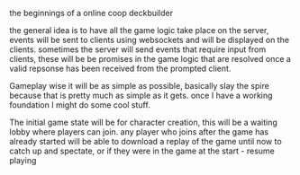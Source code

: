 the beginnings of a online coop deckbuilder

the general idea is to have all the game logic take place on the server, events will be sent to clients using websockets and will be displayed on the clients.
sometimes the server will send events that require input from clients, these will be be promises in the game logic that are resolved once a valid repsonse has been received from the prompted client.

Gameplay wise it will be as simple as possible, basically slay the spire because that is pretty much as simple as it gets. once I have a working foundation I might do some cool stuff.

The initial game state will be for character creation, this will be a waiting lobby where players can join. any player who joins after the game has already started will be able to download a replay of the game until now to catch up and spectate, or if they were in the game at the start - resume playing